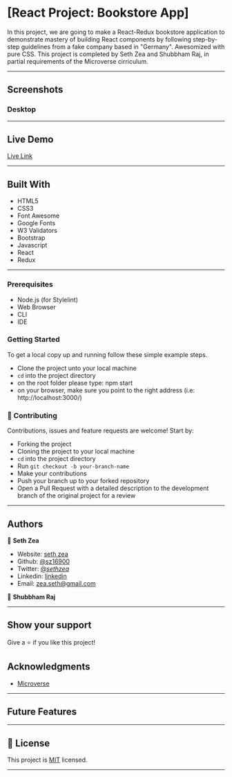 # [React Project: Bookstore App]

In this project, we are going to make a React-Redux bookstore application to demonstrate mastery of building React components by following step-by-step guidelines from a fake company based in "Germany". Awesomized with pure CSS. This project is completed by Seth Zea and Shubbham Raj, in partial requirements of the Microverse cirriculum.

---

## Screenshots

### Desktop

---

## Live Demo

[Live Link](https://blissful-bookstore-87654.herokuapp.com/)

---

## Built With

- HTML5
- CSS3
- Font Awesome
- Google Fonts
- W3 Validators
- Bootstrap
- Javascript
- React
- Redux

---

### Prerequisites

- Node.js (for Stylelint)
- Web Browser
- CLI
- IDE

### Getting Started

To get a local copy up and running follow these simple example steps.

- Clone the project unto your local machine
- `cd` into the project directory
- on the root folder please type: npm start
- on your browser, make sure you point to the right address (i.e: http://localhost:3000/)

### 🤝 Contributing

Contributions, issues and feature requests are welcome! Start by:

- Forking the project
- Cloning the project to your local machine
- `cd` into the project directory
- Run `git checkout -b your-branch-name`
- Make your contributions
- Push your branch up to your forked repository
- Open a Pull Request with a detailed description to the development branch of the original project for a review

---

## Authors

👤 **Seth Zea**

- Website: [seth zea](https://sethzea.com/)
- Github: [@sz16900](https://github.com/sz16900)
- Twitter: [@_sethzea_](https://twitter.com/_sethzea_)
- Linkedin: [linkedin](https://www.linkedin.com/in/seth-zea-9481a8148/)
- Email: zea.seth@gmail.com

👤 **Shubbham Raj**

<!--  -->

---

## Show your support

Give a ⭐️ if you like this project!

## Acknowledgments

- [Microverse](https://microverse.org)

---

## Future Features

---

## 📝 License

This project is [MIT](lic.url) licensed.

---
